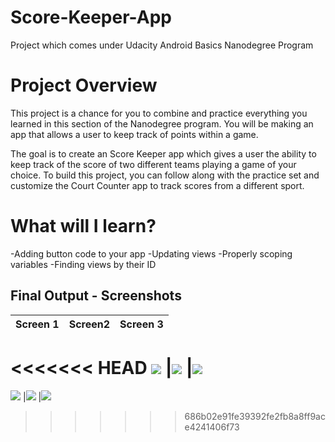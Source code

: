 # Score-Keeper-App
Project which comes under Udacity Android Basics Nanodegree Program

# Project Overview
This project is a chance for you to combine and practice everything you learned in this section of the Nanodegree program. You will be making an app that allows a user to keep track of points within a game.

The goal is to create an Score Keeper app which gives a user the ability to keep track of the score of two different teams playing a game of your choice. To build this project, you can follow along with the practice set and customize the Court Counter app to track scores from a different sport.

# What will I learn?
-Adding button code to your app
-Updating views
-Properly scoping variables
-Finding views by their ID

## Final Output - Screenshots

Screen 1                          |Screen2                          |Screen 3                                                  
:--------------------------------:|:--------------------------------:|:--------------------------------:
<<<<<<< HEAD
![](screen1.png)                  |![](screen2.png)                 |![](screen3.png)                  
=======
![](screen1.png)                  |![](project2.png)                 |![](device-2017-12-06-031113.png)                  

>>>>>>> 686b02e91fe39392fe2fb8a8ff9ace4241406f73
